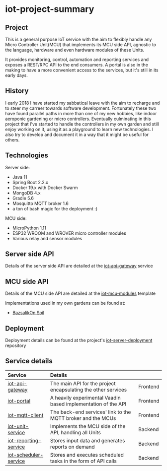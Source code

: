 # iot-project-summary

## Project
This is a general purpose IoT service with the aim to flexibly handle any Micro Controller Unit(MCU) that implements its
MCU side API, agnostic to the language, hardware and even hardware modules of these Units. 

It provides monitoring, control, automation and reporting services and exposes a REST/RPC API to the end consumers.
A portal is also in the making to have a more convenient access to the services, but it's still in its early days.

## History
I early 2018 I have started my sabbatical leave with the aim to recharge and to steer my carreer towards software development.
Fortunately these two have found parallel paths in more than one of my new hobbies, like indoor aeroponic gardening
or micro controllers. Eventually culminating in this project that I've started to handle the controllers in my own garden 
and still enjoy working on it, using it as a playground to learn new technologies.
I also try to develop and document it in a way that it might be useful for others.

## Technologies
Server side:
- Java 11
- Spring Boot 2.2.x
- Docker 19.x with Docker Swarm
- MongoDB 4.x
- Gradle 5.6
- Mosquitto MQTT broker 1.6
- a ton of bash magic for the deployment :)

MCU side:
- MicroPython 1.11
- ESP32 WROOM and WROVER micro controller modules
- Various relay and sensor modules 

## Server side API 
Details of the server side API are detailed at the [iot-api-gateway](https://github.com/tlvlp/iot-api-gateway) service

## MCU side API
Details of the MCU side API are detailed at the [iot-mcu-modules](https://github.com/tlvlp/iot-mcu-modules) template

Implementations used in my own gardens can be found at:
- [BazsalikOn Soil](https://github.com/tlvlp/iot-mcu-bazsalikon-soil)

## Deployment 
Deployment details can be found at the project's [iot-server-deployment](https://github.com/tlvlp/iot-server-deployment) repository

## Service details
| Service | Details | |
| :--- | :--- | :--- |
| [iot-api-gateway](https://github.com/tlvlp/iot-api-gateway) | The main API for the project encapsulating the other services| Frontend |
| [iot-portal](https://github.com/tlvlp/iot-portal) | A heavily experimental Vaadin based implementation of the API | Frontend | 
| [iot-mqtt-client](https://github.com/tlvlp/iot-mqtt-client) | The back-end services' link to the MQTT broker and the MCUs | Frontend | 
| [iot-unit-service](https://github.com/tlvlp/iot-unit-service) | Implements the MCU side of the API, handling all Units | Backend |
| [iot-reporting-service](https://github.com/tlvlp/iot-reporting-service) | Stores input data and generates reports on demand | Backend |
| [iot-scheduler-service](https://github.com/tlvlp/iot-scheduler-service) | Stores and executes scheduled tasks in the form of API calls | Backend |

